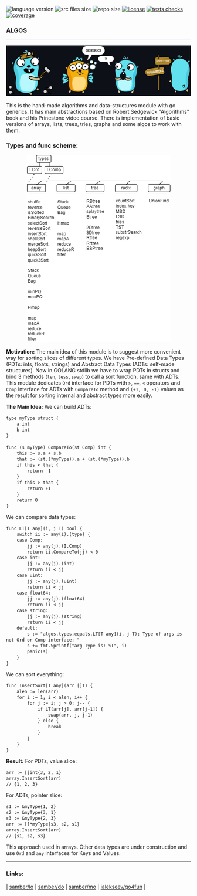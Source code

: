 <p align="left">
	<img src="https://img.shields.io/github/go-mod/go-version/kselnaag/algos?style=plastic" title="language version" alt="language version">
	<img src="https://img.shields.io/github/languages/code-size/kselnaag/algos?style=plastic" title="src files size" alt="src files size">
	<img src="https://img.shields.io/github/repo-size/kselnaag/algos?style=plastic" title="repo size" alt="repo size">
	<a href="https://github.com/kselnaag/algos/blob/master/LICENSE" title="LICENSE"><img src="https://img.shields.io/github/license/kselnaag/algos?style=plastic" alt="license"></a>
	<a href="https://github.com/kselnaag/algos/actions" title="Workflows"><img src="https://img.shields.io/github/actions/workflow/status/kselnaag/algos/go.yml?branch=master&style=plastic" alt="tests checks"></a>
	<a href="https://kselnaag.github.io/algos" title="coverage"><img src="https://img.shields.io/badge/GHpages-coverage-blueviolet?style=plastic" alt="coverage"></a>
</p>

### **ALGOS**
----

<p align="center">
  <img src="https://raw.githubusercontent.com/kselnaag/algos/master/pics/myGophers.jpg" title="#DIY #GENERICS #ERRORS" alt="#DIY #GENERICS #ERRORS"/>
</p>

This is the hand-made algorithms and data-structures module with go generics. It has main abstractions based on Robert Sedgewick "Algorithms" book and his Prinestone video course. There is implementation of basic versions of arrays, lists, trees, tries, graphs and some algos to work with them.

### **Types and func scheme:**
<p align="center">
  <img src="https://raw.githubusercontent.com/kselnaag/algos/master/pics/algos.png" title="Types and func scheme" alt="Types and func scheme"/>
</p>

**Motivation:**
The main idea of this module is to suggest more convenient way for sorting slices of different types. We have Pre-defined Data Types (PDTs: ints, floats, strings) and Abstract Data Types (ADTs: self-made structures). Now in GOLANG stdlib we have to wrap PDTs in structs and bind 3 methods (`len`, `less`, `swap`) to call a sort function, same with ADTs. This module dedicates `Ord` interface for PDTs with `>`, `==`, `<` operators and `Comp` interface for ADTs with `CompareTo` method and `(+1, 0, -1)` values as the result for sorting internal and abstract types more easily.

**The Main Idea:**
We can build ADTs:
```
type myType struct {
	a int
	b int
}

func (s myType) CompareTo(st Comp) int {
	this := s.a + s.b
	that := (st.(*myType)).a + (st.(*myType)).b
	if this < that {
		return -1
	}
	if this > that {
		return +1
	}
	return 0
}
```

We can compare data types:
```
func LT[T any](i, j T) bool {
	switch ii := any(i).(type) {
	case Comp:
		jj := any(j).(I.Comp)
		return ii.CompareTo(jj) < 0
	case int:
		jj := any(j).(int)
		return ii < jj
	case uint:
		jj := any(j).(uint)
		return ii < jj
	case float64:
		jj := any(j).(float64)
		return ii < jj
	case string:
		jj := any(j).(string)
		return ii < jj
	default:
		s := "algos.types.equals.LT[T any](i, j T): Type of args is not Ord or Comp interface: "
		s += fmt.Sprintf("arg Type is: %T", i)
		panic(s)
	}
}
```

We can sort everything:
```
func InsertSort[T any](arr []T) {
	alen := len(arr)
	for i := 1; i < alen; i++ {
		for j := i; j > 0; j-- {
			if LT(arr[j], arr[j-1]) {
				swap(arr, j, j-1)
			} else {
				break
			}
		}
	}
}
```

**Result:**
For PDTs, value slice:
```
arr := []int{3, 2, 1}
array.InsertSort(arr)
// {1, 2, 3}
```

For ADTs, pointer slice:
```
s1 := &myType{1, 2}
s2 := &myType{3, 1}
s3 := &myType{2, 3}
arr := []*myType{s3, s2, s1}
array.InsertSort(arr)
// {s1, s2, s3}
```

This approach used in arrays. Other data types are under construction and use `Ord` and `any` interfaces for Keys and Values.

----

### **Links**: 
| [samber/lo](https://github.com/samber/lo "Lodash-style Go library") | [samber/do](https://github.com/samber/do "Dependency injection toolkit based on Go 1.18+ generics") | [samber/mo](https://github.com/samber/mo "Monads based on Go 1.18+ generics") | [ialekseev/go4fun](https://github.com/ialekseev/go4fun "Functional primitives and patterns in go") |




